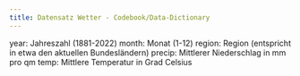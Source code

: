 ```yaml
---
title: Datensatz Wetter - Codebook/Data-Dictionary
---
```



year: Jahreszahl (1881-2022)
month: Monat (1-12)
region: Region (entspricht in etwa den aktuellen Bundesländern)
precip: Mittlerer Niederschlag in mm pro qm
temp: Mittlere Temperatur in Grad Celsius


